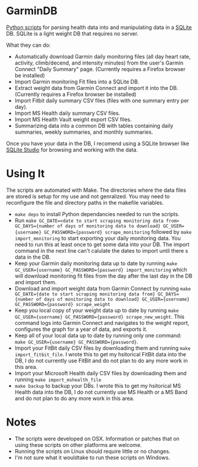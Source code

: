 # GarminDB

[Python scripts](https://www.python.org/) for parsing health data into and manipulating data in a [SQLite](http://sqlite.org/) DB. SQLite is a light weight DB that requires no server.

What they can do:
* Automatically download Garmin daily monitoring files (all day heart rate, activity, climb/decend, and intensity minutes) from the user's Garmin Connect "Daily Summary" page. (Currently requires a Firefox browser be installed)
* Import Garmin monitoring Fit files into a SQLite DB. 
* Extract weight data from Garmin Connect and import it into the DB. (Currently requires a Firefox browser be installed)
* Import Fitbit daily summary CSV files (files with one summary entry per day).
* Import MS Health daily summary CSV files.
* Import MS Health Vault weight export CSV files.
* Summarizing data into a common DB with tables containing daily summaries, weekly summaries, and monthly summaries.

Once you have your data in the DB, I recomend using a SQLite browser like [SQLite Studio](http://sqlitestudio.pl) for browsing and working with the data.

# Using It

The scripts are automated with Make. The directories where the data files are stored is setup for my use and not genralized. You may need to reconfigure the file and directory paths in the makefile variables.

* `make deps` to install Python dependancies needed to run the scripts.
* Run `make GC_DATE=<date to start scraping monitoring data from> GC_DAYS={number of days of monitoring data to download} GC_USER={username} GC_PASSWORD={password} scrape_monitoring` followed by `make import_monitoring` to start exporting your daily monitoring data. You need to run this at least once to get some data into your DB. The import command in the next line can't calulate the dates to import until there s data in the DB.
* Keep your Garmin daily monitoring data up to date by running `make GC_USER={username} GC_PASSWORD={password} import_monitoring` which will download monitoring fit files from the day after the last day in the DB and import them.
* Download and import weight data from Garmin Connect by running `make GC_DATE={date to start scraping monitoring data from} GC_DAYS={number of days of monitoring data to download} GC_USER={username} GC_PASSWORD={password} scrape_weight`
* Keep you local copy of your weight data up to date by running `make GC_USER={username} GC_PASSWORD={password} scrape_new_weight`. This command logs into Garmin Connect and navigates to the weight report, configures the graph for a year of data, and exports it.
* Keep all of your local data up to date by running only one command: `make GC_USER={username} GC_PASSWORD={password}`.
* Import your FitBit daily CSV files by downloading them and running `make import_fitbit_file`. I wrote this to get my hsitorical FitBit data into the DB, I do not currently use FitBit and do not plan to do any more work in this area.
* Import your Microsoft Health daily CSV files by downloading them and running `make import_mshealth_file`
* `make backup` to backup your DBs. I wrote this to get my hsitorical MS Health data into the DB, I do not currently use MS Health or a MS Band and do not plan to do any more work in this area.

# Notes

* The scripts were developed on OSX. Information or patches that on using these scripts on other platforms are welcome.
* Running the scripts on Linux should require little or no changes.
* I'm not sure what it wouldtake to run these scripts on Windows.
